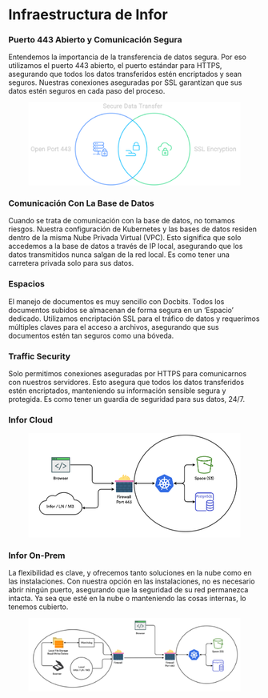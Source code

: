 # Infraestructura de Infor

### Puerto 443 Abierto y Comunicación Segura

Entendemos la importancia de la transferencia de datos segura. Por eso utilizamos el puerto 443 abierto, el puerto estándar para HTTPS, asegurando que todos los datos transferidos estén encriptados y sean seguros. Nuestras conexiones aseguradas por SSL garantizan que sus datos estén seguros en cada paso del proceso.

<figure><img src="../.gitbook/assets/inforInfratructure1.svg" alt=""><figcaption></figcaption></figure>

### Comunicación Con La Base de Datos

Cuando se trata de comunicación con la base de datos, no tomamos riesgos. Nuestra configuración de Kubernetes y las bases de datos residen dentro de la misma Nube Privada Virtual (VPC). Esto significa que solo accedemos a la base de datos a través de IP local, asegurando que los datos transmitidos nunca salgan de la red local. Es como tener una carretera privada solo para sus datos.

### Espacios

El manejo de documentos es muy sencillo con Docbits. Todos los documentos subidos se almacenan de forma segura en un ‘Espacio’ dedicado. Utilizamos encriptación SSL para el tráfico de datos y requerimos múltiples claves para el acceso a archivos, asegurando que sus documentos estén tan seguros como una bóveda.

### Traffic Security

Solo permitimos conexiones aseguradas por HTTPS para comunicarnos con nuestros servidores. Esto asegura que todos los datos transferidos estén encriptados, manteniendo su información sensible segura y protegida. Es como tener un guardia de seguridad para sus datos, 24/7.

### Infor Cloud

<figure><img src="../.gitbook/assets/inforInrastructure2.webp" alt=""><figcaption></figcaption></figure>

### Infor On-Prem

La flexibilidad es clave, y ofrecemos tanto soluciones en la nube como en las instalaciones. Con nuestra opción en las instalaciones, no es necesario abrir ningún puerto, asegurando que la seguridad de su red permanezca intacta. Ya sea que esté en la nube o manteniendo las cosas internas, lo tenemos cubierto.

<figure><img src="../.gitbook/assets/inforInfrastructure3.webp" alt=""><figcaption></figcaption></figure>
